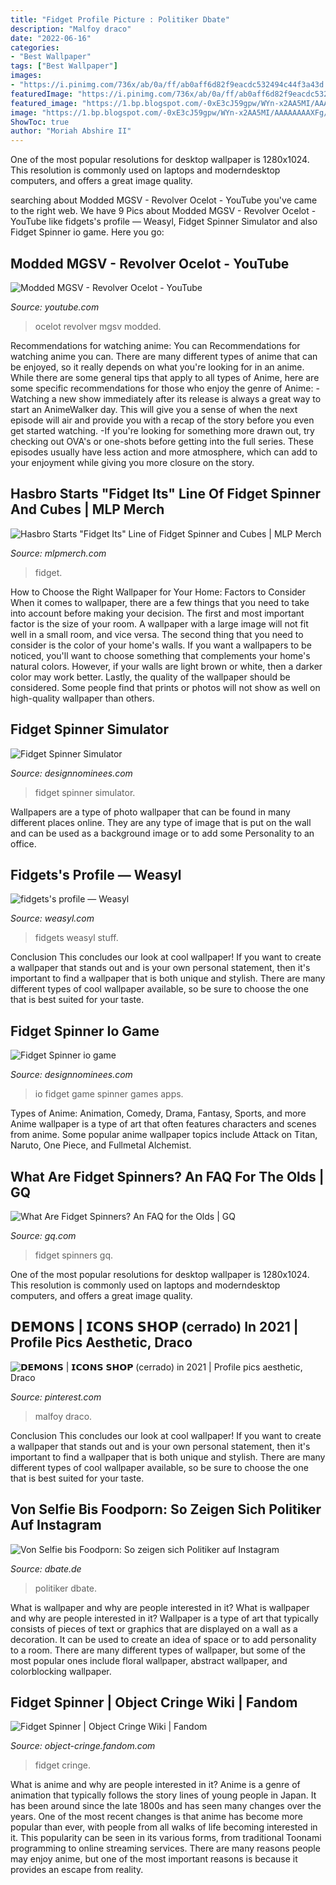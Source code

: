 ```yaml
---
title: "Fidget Profile Picture : Politiker Dbate"
description: "Malfoy draco"
date: "2022-06-16"
categories:
- "Best Wallpaper"
tags: ["Best Wallpaper"]
images:
- "https://i.pinimg.com/736x/ab/0a/ff/ab0aff6d82f9eacdc532494c44f3a43d.jpg"
featuredImage: "https://i.pinimg.com/736x/ab/0a/ff/ab0aff6d82f9eacdc532494c44f3a43d.jpg"
featured_image: "https://1.bp.blogspot.com/-0xE3cJ59gpw/WYn-x2AA5MI/AAAAAAAAXFg/WYpBV9CsUpQ5jgI9S1lQoDreeEJyBc5AwCLcBGAs/w1200-h630-p-k-no-nu/mlp-fidget-its-spinner-rainbow-dash.jpg"
image: "https://1.bp.blogspot.com/-0xE3cJ59gpw/WYn-x2AA5MI/AAAAAAAAXFg/WYpBV9CsUpQ5jgI9S1lQoDreeEJyBc5AwCLcBGAs/w1200-h630-p-k-no-nu/mlp-fidget-its-spinner-rainbow-dash.jpg"
ShowToc: true
author: "Moriah Abshire II"
---
```



One of the most popular resolutions for desktop wallpaper is 1280x1024. This resolution is commonly used on laptops and moderndesktop computers, and offers a great image quality.

	

		
searching about Modded MGSV - Revolver Ocelot - YouTube you've came to the right web. We have 9 Pics about Modded MGSV - Revolver Ocelot - YouTube like fidgets&#039;s profile — Weasyl, Fidget Spinner Simulator and also Fidget Spinner io game. Here you go:
		
    
## Modded MGSV - Revolver Ocelot - YouTube

<img loading=lazy src="https://i.ytimg.com/vi/gQh-mM7Kiug/maxresdefault.jpg" onerror="this.onerror=null;this.src='https://tse3.mm.bing.net/th?id=OIP.291dX2VVRjdOo8F9AFT5kQFNC7&amp;pid=15.1';" alt="Modded MGSV - Revolver Ocelot - YouTube">

_Source: youtube.com_

>ocelot revolver mgsv modded. 

	

Recommendations for watching anime: You can
Recommendations for watching anime you can. There are many different types of anime that can be enjoyed, so it really depends on what you're looking for in an anime. While there are some general tips that apply to all types of Anime, here are some specific recommendations for those who enjoy the genre of Anime: 
-Watching a new show immediately after its release is always a great way to start an AnimeWalker day. This will give you a sense of when the next episode will air and provide you with a recap of the story before you even get started watching. 
-If you're looking for something more drawn out, try checking out OVA's or one-shots before getting into the full series. These episodes usually have less action and more atmosphere, which can add to your enjoyment while giving you more closure on the story.

    
## Hasbro Starts &quot;Fidget Its&quot; Line Of Fidget Spinner And Cubes | MLP Merch

<img loading=lazy src="https://1.bp.blogspot.com/-0xE3cJ59gpw/WYn-x2AA5MI/AAAAAAAAXFg/WYpBV9CsUpQ5jgI9S1lQoDreeEJyBc5AwCLcBGAs/w1200-h630-p-k-no-nu/mlp-fidget-its-spinner-rainbow-dash.jpg" onerror="this.onerror=null;this.src='https://tse4.mm.bing.net/th?id=OIP.o8Eq1ZXon_O2Nxc2ZcylkAHaD4&amp;pid=15.1';" alt="Hasbro Starts &quot;Fidget Its&quot; Line of Fidget Spinner and Cubes | MLP Merch">

_Source: mlpmerch.com_

>fidget. 

	

How to Choose the Right Wallpaper for Your Home: Factors to Consider
When it comes to wallpaper, there are a few things that you need to take into account before making your decision. The first and most important factor is the size of your room. A wallpaper with a large image will not fit well in a small room, and vice versa. 
The second thing that you need to consider is the color of your home's walls. If you want a wallpapers to be noticed, you'll want to choose something that complements your home's natural colors. However, if your walls are light brown or white, then a darker color may work better. 
Lastly, the quality of the wallpaper should be considered. Some people find that prints or photos will not show as well on high-quality wallpaper than others.

    
## Fidget Spinner Simulator

<img loading=lazy src="https://www.designnominees.com/application/upload/Apps/2017/06/fidget-spinner-simulator-37.png" onerror="this.onerror=null;this.src='https://tse4.mm.bing.net/th?id=OIP.4E0I9PVlPBIE2pVaxFI3LwHaMd&amp;pid=15.1';" alt="Fidget Spinner Simulator">

_Source: designnominees.com_

>fidget spinner simulator. 

	



Wallpapers are a type of photo wallpaper that can be found in many different places online. They are any type of image that is put on the wall and can be used as a background image or to add some Personality to an office.

    
## Fidgets&#039;s Profile — Weasyl

<img loading=lazy src="https://cdn.weasyl.com/static/media/34/f8/ed/34f8ed02b40ce14ebe22e3583b07ffff3011add9577b5ed673bd2e84b24668ef.png" onerror="this.onerror=null;this.src='https://tse2.mm.bing.net/th?id=OIP.tBArkwhlOtLzItqYzNKAmQAAAA&amp;pid=15.1';" alt="fidgets&#039;s profile — Weasyl">

_Source: weasyl.com_

>fidgets weasyl stuff. 

	

Conclusion
This concludes our look at cool wallpaper! If you want to create a wallpaper that stands out and is your own personal statement, then it's important to find a wallpaper that is both unique and stylish. There are many different types of cool wallpaper available, so be sure to choose the one that is best suited for your taste.

    
## Fidget Spinner Io Game

<img loading=lazy src="https://www.designnominees.com/application/upload/Apps/2017/06/fidget-spinner-io-game-161.png" onerror="this.onerror=null;this.src='https://tse4.mm.bing.net/th?id=OIP.7MhUyuMnGuV2exdzJRlUAgHaEK&amp;pid=15.1';" alt="Fidget Spinner io game">

_Source: designnominees.com_

>io fidget game spinner games apps. 

	

Types of Anime: Animation, Comedy, Drama, Fantasy, Sports, and more
Anime wallpaper is a type of art that often features characters and scenes from anime. Some popular anime wallpaper topics include Attack on Titan, Naruto, One Piece, and Fullmetal Alchemist.

    
## What Are Fidget Spinners? An FAQ For The Olds | GQ

<img loading=lazy src="https://media.gq.com/photos/5926050d27141a5668f2a5d7/16:9/w_1280,c_limit/fidget-spinners-02.gif" onerror="this.onerror=null;this.src='https://tse2.mm.bing.net/th?id=OIP.xoi8PsyIqXEBxE_O2McY7AHaEK&amp;pid=15.1';" alt="What Are Fidget Spinners? An FAQ for the Olds | GQ">

_Source: gq.com_

>fidget spinners gq. 

	

One of the most popular resolutions for desktop wallpaper is 1280x1024. This resolution is commonly used on laptops and moderndesktop computers, and offers a great image quality.

    
## 𝗗𝗘𝗠𝗢𝗡𝗦 | 𝗜𝗖𝗢𝗡𝗦 𝗦𝗛𝗢𝗣 (cerrado) In 2021 | Profile Pics Aesthetic, Draco

<img loading=lazy src="https://i.pinimg.com/736x/ab/0a/ff/ab0aff6d82f9eacdc532494c44f3a43d.jpg" onerror="this.onerror=null;this.src='https://tse2.mm.bing.net/th?id=OIP.4n5lIS2dZJao7u8jZ9rJkgHaHY&amp;pid=15.1';" alt="𝗗𝗘𝗠𝗢𝗡𝗦 | 𝗜𝗖𝗢𝗡𝗦 𝗦𝗛𝗢𝗣 (cerrado) in 2021 | Profile pics aesthetic, Draco">

_Source: pinterest.com_

>malfoy draco. 

	

Conclusion
This concludes our look at cool wallpaper! If you want to create a wallpaper that stands out and is your own personal statement, then it's important to find a wallpaper that is both unique and stylish. There are many different types of cool wallpaper available, so be sure to choose the one that is best suited for your taste.

    
## Von Selfie Bis Foodporn: So Zeigen Sich Politiker Auf Instagram

<img loading=lazy src="https://dbate.de/stage/wp-content/uploads/2017/09/dbate_Politiker-auf-Instgram-2017.jpg" onerror="this.onerror=null;this.src='https://tse3.mm.bing.net/th?id=OIP.TdfbtM0bB4DkOtsPpKKI6wHaEK&amp;pid=15.1';" alt="Von Selfie bis Foodporn: So zeigen sich Politiker auf Instagram">

_Source: dbate.de_

>politiker dbate. 

	

What is wallpaper and why are people interested in it?
What is wallpaper and why are people interested in it?
Wallpaper is a type of art that typically consists of pieces of text or graphics that are displayed on a wall as a decoration. It can be used to create an idea of space or to add personality to a room. There are many different types of wallpaper, but some of the most popular ones include floral wallpaper, abstract wallpaper, and colorblocking wallpaper.

    
## Fidget Spinner | Object Cringe Wiki | Fandom

<img loading=lazy src="https://vignette.wikia.nocookie.net/object-cringe/images/a/aa/Image2-0.png/revision/latest?cb=20200908174307" onerror="this.onerror=null;this.src='https://tse1.mm.bing.net/th?id=OIP.l5Ha6Njf5QRc572rwUOAzgHaEK&amp;pid=15.1';" alt="Fidget Spinner | Object Cringe Wiki | Fandom">

_Source: object-cringe.fandom.com_

>fidget cringe. 

	

What is anime and why are people interested in it?
Anime is a genre of animation that typically follows the story lines of young people in Japan. It has been around since the late 1800s and has seen many changes over the years. One of the most recent changes is that anime has become more popular than ever, with people from all walks of life becoming interested in it. This popularity can be seen in its various forms, from traditional Toonami programming to online streaming services. There are many reasons people may enjoy anime, but one of the most important reasons is because it provides an escape from reality.

